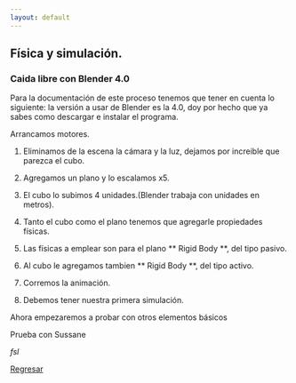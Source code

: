 ```yaml
---
layout: default
---
```


## Física y simulación.

### Caida libre con Blender 4.0

Para la documentación de este proceso tenemos que tener en cuenta lo siguiente: la versión a usar de Blender es la 4.0, doy por hecho que ya sabes como descargar e instalar el programa.

Arrancamos motores.

1. Eliminamos de la escena la cámara y la luz, dejamos por increible que parezca el cubo.

2. Agregamos un plano y lo escalamos x5.

3. El cubo lo subimos 4 unidades.(Blender trabaja con unidades en metros).

4. Tanto el cubo como el plano tenemos que agregarle propiedades físicas.

5. Las físicas a emplear son para el plano ** Rigid Body **, del tipo pasivo.

6. Al cubo le agregamos tambien ** Rigid Body **, del tipo activo.

7. Corremos la animación.

8. Debemos tener nuestra primera simulación.

Ahora empezaremos a probar con otros elementos básicos

Prueba con Sussane





_fsl_

[Regresar](./)
